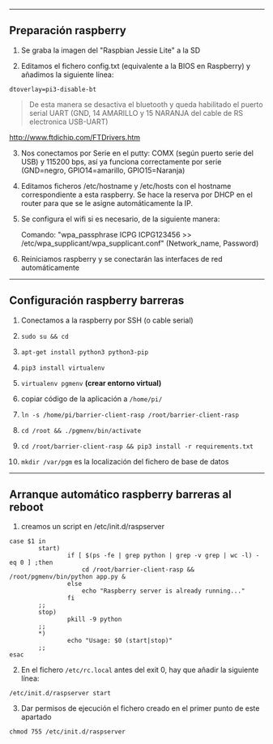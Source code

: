 -------------------------------
Preparación raspberry
-------------------------------

1) Se graba la imagen del "Raspbian Jessie Lite" a la SD

2) Editamos el fichero config.txt (equivalente a la BIOS en Raspberry) y añadimos la siguiente línea:

```
dtoverlay=pi3-disable-bt
```

>De esta manera se desactiva el bluetooth y queda habilitado el puerto serial UART (GND, 14 AMARILLO y 15 NARANJA del cable de RS electronica USB-UART)

http://www.ftdichip.com/FTDrivers.htm

3) Nos conectamos por Serie en el putty: COMX (según puerto serie del USB) y 115200 bps, así ya funciona correctamente por serie (GND=negro, GPIO14=amarillo, GPIO15=Naranja)

4) Editamos ficheros /etc/hostname y /etc/hosts con el hostname correspondiente a esta raspberry. Se hace la reserva por DHCP en el router para que se le asigne automáticamente la IP.

5) Se configura el wifi si es necesario, de la siguiente manera:

	Comando: "wpa_passphrase ICPG ICPG123456 >> /etc/wpa_supplicant/wpa_supplicant.conf" (Network_name, Password) 

6) Reiniciamos raspberry y se conectarán las interfaces de red automáticamente


----------------------------------
Configuración raspberry barreras
----------------------------------

1) Conectamos a la raspberry por SSH (o cable serial)

2) `sudo su && cd`

3) `apt-get install python3 python3-pip`

4) `pip3 install virtualenv`

5) `virtualenv pgmenv` __(crear entorno virtual)__

6) copiar código de la aplicación a `/home/pi/`

7) `ln -s /home/pi/barrier-client-rasp /root/barrier-client-rasp`

8) `cd /root && ./pgmenv/bin/activate`

9) `cd /root/barrier-client-rasp && pip3 install -r requirements.txt`

10) `mkdir /var/pgm` es la localización del fichero de base de datos

-------------------------------------------------
Arranque automático raspberry barreras al reboot
-------------------------------------------------

1) creamos un script en /etc/init.d/raspserver

```
case $1 in
        start)
                if [ $(ps -fe | grep python | grep -v grep | wc -l) -eq 0 ] ;then
                    cd /root/barrier-client-rasp && /root/pgmenv/bin/python app.py &
                else
                    echo "Raspberry server is already running..."
                fi
        ;;
        stop)
                pkill -9 python
        ;;
        *)
                echo "Usage: $0 (start|stop)"
        ;;
esac
```
2) En el fichero `/etc/rc.local` antes del exit 0, hay que añadir la siguiente línea:

`/etc/init.d/raspserver start`

3) Dar permisos de ejecución el fichero creado en el primer punto de este apartado

`chmod 755 /etc/init.d/raspserver`
